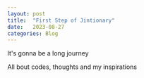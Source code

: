 ```yaml
---
layout: post
title:  "First Step of Jintionary"
date:   2023-08-27 
categories: Blog
---
```



It's gonna be a long journey 

All bout codes, thoughts and my inspirations 

